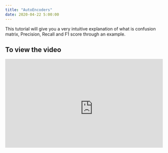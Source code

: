 ```yaml
---
title: "AutoEncoders"
date: 2020-04-22 5:00:00
---
```


This tutorial will give you a very intuitive explanation of what is confusion matrix, Precision, Recall and F1 score through an example.

## To view the video

<div style="position: relative; padding-bottom: 56.25%; height: 0; overflow: hidden;">
  <iframe width="560" height="315" src="https://www.youtube.com/embed/FOqDY5NJFeI" frameborder="0" allow="accelerometer; autoplay; encrypted-media; gyroscope; picture-in-picture" allowfullscreen></iframe>
</div>

<a href="https://www.youtube.com/watch?v=FOqDY5NJFeI"  class="btn btn-info" role="button"> <i class="fa fa-youtube fa-2x" aria-hidden="true"></i></a> <a href="https://github.com/udaykiranreddykondreddy/Code-for-learn-machinelearning/tree/master/autoencoders"  class="btn btn-info" role="button"> <i class="fa fa-github fa-1x" aria-hidden="true"></i></a>
